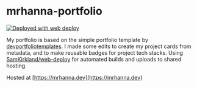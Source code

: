 # mrhanna-portfolio

[<img alt="Deployed with web deploy" src="https://img.shields.io/badge/Deployed With-web deploy-%3CCOLOR%3E?style=for-the-badge&color=0077b6">](https://github.com/SamKirkland/web-deploy)

My portfolio is based on the simple portfolio template by [devportfoliotemplates](https://github.com/devportfoliotemplates/devportfoliotemplates). I made some edits to create my project cards from metadata, and to make reusable badges for project tech stacks. Using [SamKirkland/web-deploy](https://github.com/SamKirkland/web-deploy) for automated builds and uploads to shared hosting.

Hosted at [https://mrhanna.dev](https://mrhanna.dev)
